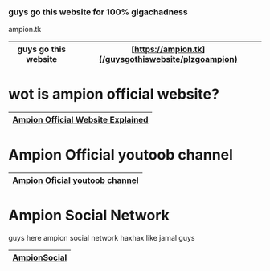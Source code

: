 ### guys go this website for 100% gigachadness
 ampion.tk

|guys go this website | [https://ampion.tk](/guysgothiswebsite/plzgoampion) |
|---------------------|-------------------------------------------------------|

# wot is ampion official website?
|[Ampion Official Website Explained](/guysgothiswebsite/Ae1)|
|-------------------------------------------------------------|

# Ampion Official youtoob channel
|[Ampion Oficial youtoob channel](/guysgothiswebsite/ampiondeyoutoob)|
|------------------------------------------------------|

# Ampion Social Network
guys here ampion social network haxhax like jamal guys

|[AmpionSocial](/guysgothiswebsite/ampionsocialnwtp1)|
|---------------------------------------------------|
